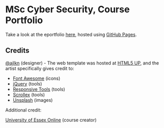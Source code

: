 
# MSc Cyber Security, Course Portfolio

Take a look at the eportfolio [here](https://blessingmo.github.io/eportfolio/), hosted using [GitHub Pages](https://pages.github.com/).

## Credits


[@ajlkn](https://twitter.com/ajlkn) (designer) - The web template was hosted at [HTML5 UP](https://html5up.net/), and the artist specifically gives credit to:

* [Font Awesome](fontawesome.io) (icons)
* [jQuery](https://jquery.com) (tools)
* [Responsive Tools](github.com/ajlkn/responsive-tools) (tools)
* [Scrollex](https://github.com/ajlkn/jquery.scrollex) (tools)
* [Unsplash](https://unsplash.com) (images)

Additional credit:

[University of Essex Online](https://online.essex.ac.uk/utm-landing-pages/online-courses/) (course creator)
